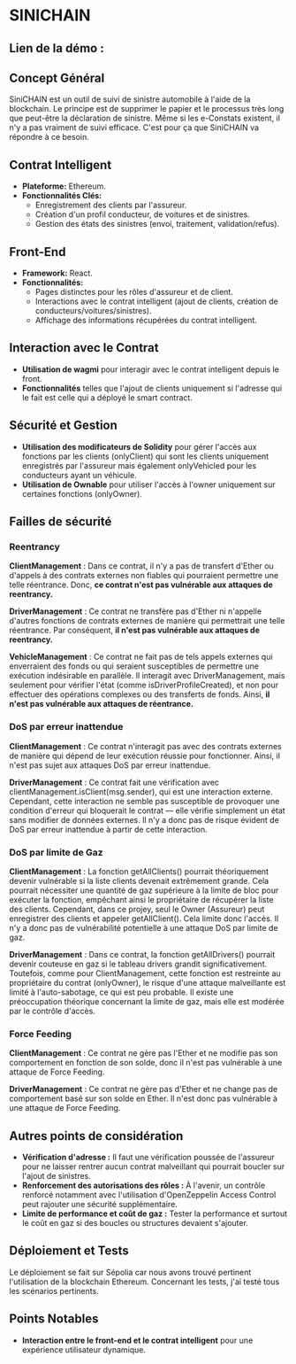 # SINICHAIN

## Lien de la démo : 

## Concept Général

SiniCHAIN est un outil de suivi de sinistre automobile à l'aide de la blockchain. Le principe est de supprimer le papier et le processus très long que peut-être la déclaration de sinistre. Même si les e-Constats existent, il n'y a pas vraiment de suivi efficace. C'est pour ça que SiniCHAIN va répondre à ce besoin.

## Contrat Intelligent

- **Plateforme:** Ethereum.
- **Fonctionnalités Clés:**
  - Enregistrement des clients par l'assureur.
  - Création d'un profil conducteur, de voitures et de sinistres.
  - Gestion des états des sinistres (envoi, traitement, validation/refus).

## Front-End

- **Framework:** React.
- **Fonctionnalités:**
  - Pages distinctes pour les rôles d'assureur et de client.
  - Interactions avec le contrat intelligent (ajout de clients, création de conducteurs/voitures/sinistres).
  - Affichage des informations récupérées du contrat intelligent.

## Interaction avec le Contrat

- **Utilisation de wagmi** pour interagir avec le contrat intelligent depuis le front.
- **Fonctionnalités** telles que l'ajout de clients uniquement si l'adresse qui le fait est celle qui a déployé le smart contract.

## Sécurité et Gestion

- **Utilisation des modificateurs de Solidity** pour gérer l'accès aux fonctions par les clients (onlyClient) qui sont les clients uniquement enregistrés par l'assureur mais également onlyVehicled pour les conducteurs ayant un véhicule.
- **Utilisation de Ownable** pour utiliser l'accès à l'owner uniquement sur certaines fonctions (onlyOwner).

## Failles de sécurité

### Reentrancy

**ClientManagement** :  Dans ce contrat, il n'y a pas de transfert d'Ether ou d'appels à des contrats externes non fiables qui pourraient permettre une telle réentrance. Donc, **ce contrat n'est pas vulnérable aux attaques de reentrancy.**

**DriverManagement** : Ce contrat ne transfère pas d'Ether ni n'appelle d'autres fonctions de contrats externes de manière qui permettrait une telle réentrance. Par conséquent, **il n'est pas vulnérable aux attaques de reentrancy.**

**VehicleManagement** : Ce contrat ne fait pas de tels appels externes qui enverraient des fonds ou qui seraient susceptibles de permettre une exécution indésirable en parallèle. Il interagit avec DriverManagement, mais seulement pour vérifier l'état (comme isDriverProfileCreated), et non pour effectuer des opérations complexes ou des transferts de fonds. Ainsi, **il n'est pas vulnérable aux attaques de réentrance.**


### DoS par erreur inattendue

**ClientManagement** : Ce contrat n'interagit pas avec des contrats externes de manière qui dépend de leur exécution réussie pour fonctionner. Ainsi, il n'est pas sujet aux attaques DoS par erreur inattendue.

**DriverManagement** : Ce contrat fait une vérification avec clientManagement.isClient(msg.sender), qui est une interaction externe. Cependant, cette interaction ne semble pas susceptible de provoquer une condition d'erreur qui bloquerait le contrat — elle vérifie simplement un état sans modifier de données externes. Il n'y a donc pas de risque évident de DoS par erreur inattendue à partir de cette interaction.


### DoS par limite de Gaz

**ClientManagement** : La fonction getAllClients() pourrait théoriquement devenir vulnérable si la liste clients devenait extrêmement grande. Cela pourrait nécessiter une quantité de gaz supérieure à la limite de bloc pour exécuter la fonction, empêchant ainsi le propriétaire de récupérer la liste des clients. Cependant, dans ce projey, seul le Owner (Assureur) peut enregistrer des clients et appeler getAllClient(). Cela limite donc l'accès. Il n'y a donc pas de vulnérabilité potentielle à une attaque DoS par limite de gaz.

**DriverManagement** : Dans ce contrat, la fonction getAllDrivers() pourrait devenir couteuse en gaz si le tableau drivers grandit significativement. Toutefois, comme pour ClientManagement, cette fonction est restreinte au propriétaire du contrat (onlyOwner), le risque d'une attaque malveillante est limité à l'auto-sabotage, ce qui est peu probable. Il existe une préoccupation théorique concernant la limite de gaz, mais elle est modérée par le contrôle d'accès.


### Force Feeding

**ClientManagement** : Ce contrat ne gère pas l'Ether et ne modifie pas son comportement en fonction de son solde, donc il n'est pas vulnérable à une attaque de Force Feeding.

**DriverManagement** : Ce contrat ne gère pas d'Ether et ne change pas de comportement basé sur son solde en Ether. Il n'est donc pas vulnérable à une attaque de Force Feeding.

## Autres points de considération

- **Vérification d'adresse :** Il faut une vérification poussée de l'assureur pour ne laisser rentrer aucun contrat malveillant qui pourrait boucler sur l'ajout de sinistres.
- **Renforcement des autorisations des rôles :** À l'avenir, un contrôle renforcé notamment avec l'utilisation d'OpenZeppelin Access Control peut rajouter une sécurité supplémentaire.
- **Limite de performance et coût de gaz :** Tester la performance et surtout le coût en gaz si des boucles ou structures devaient s'ajouter.

## Déploiement et Tests

Le déploiement se fait sur Sépolia car nous avons trouvé pertinent l'utilisation de la blockchain Ethereum. Concernant les tests, j'ai testé tous les scénarios pertinents.

## Points Notables

- **Interaction entre le front-end et le contrat intelligent** pour une expérience utilisateur dynamique.
